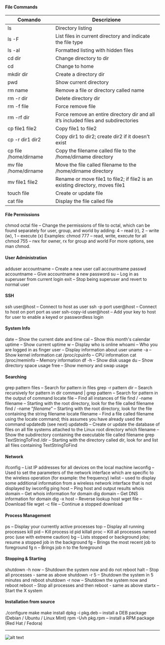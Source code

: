 
#### File Commands
| Comando | Descrizione |
| --- | --- |
|ls | Directory listing |
|ls -F | List files in current directory and indicate the file type |
|ls -al | Formatted listing with hidden files |
|cd dir | Change directory to dir |
|cd | Change to home |
|mkdir dir | Create a directory dir |
|pwd | Show current directory |
|rm name | Remove a file or directory called name |
|rm -r dir | Delete directory dir |
|rm -f file | Force remove file |
|rm -rf dir | Force remove an entire directory dir and all it’s included files and subdirectories  |
|cp file1 file2 | Copy file1 to file2 |
|cp -r dir1 dir2 | Copy dir1 to dir2; create dir2 if it doesn't exist |
|cp file /home/dirname | Copy the filename called file to the /home/dirname directory |
|mv file /home/dirname | Move the file called filename to the /home/dirname directory |
|mv file1 file2 | Rename or move file1 to file2; if file2 is an existing directory, moves file1 |into directory file2 |
|touch file |Create or update file |
|cat file | Display the file called file |


#### File Permissions
chmod octal file – Change the permissions of file to octal, which can be found separately for user, group, and world by adding: 4 – read (r), 2 
– write (w), 1 – execute (x)
Examples:
chmod 777 – read, write, execute for all
chmod 755 – rwx for owner, rx for group and world
For more options, see man chmod.

#### User Administration
adduser accountname – Create a new user call accountname
passwd accountname – Give accountname a new password
su – Log in as superuser from current login
exit – Stop being superuser and revert to normal user

#### SSH
ssh user@host – Connect to host as user
ssh -p port user@host – Connect to host on port port as user
ssh-copy-id user@host – Add your key to host for user to enable a keyed or passwordless login

#### System Info
date – Show the current date and time
cal – Show this month's calendar
uptime – Show current uptime
w – Display who is online
whoami – Who you are logged in as
finger user – Display information about user
uname -a – Show kernel information
cat /proc/cpuinfo – CPU information
cat /proc/meminfo – Memory information
df -h – Show disk usage
du – Show directory space usage
free – Show memory and swap usage

#### Searching
grep pattern files – Search for pattern in files
grep -r pattern dir – Search recursively for pattern in dir
command | grep pattern – Search for pattern in the output of command
locate file – Find all instances of file
find / -name filename – Starting with the root directory, look for the file called filename
find / -name ”*filename*” – Starting with the root directory, look for the file containing the string filename
locate filename – Find a file called filename using the locate command; this assumes you have already used the command updatedb (see 
next)
updatedb – Create or update the database of files on all file systems attached to the Linux root directory
which filename – Show the subdirectory containing the executable file  called filename
grep TextStringToFind /dir – Starting with the directory called dir, look for and list all files containing TextStringToFind

#### Network
ifconfig – List IP addresses for all devices on the local machine
iwconfig – Used to set the parameters of the network interface which are specific to the wireless operation (for example: the frequency)
iwlist – used to display some additional information from a wireless network interface that is not displayed by iwconfig
ping host – Ping host and output results
whois domain – Get whois information for domain
dig domain – Get DNS information for domain
dig -x host – Reverse lookup host
wget file – Download file
wget -c file – Continue a stopped download

#### Process Management
ps – Display your currently active processes
top – Display all running processes
kill pid – Kill process id pid
killall proc – Kill all processes named proc (use with extreme caution)
bg – Lists stopped or background jobs; resume a stopped job in the background
fg – Brings the most recent job to foreground
fg n – Brings job n to the foreground

#### Stopping & Starting
shutdown -h now – Shutdown the system now and do not reboot
halt – Stop all processes - same as above
shutdown -r 5 – Shutdown the system in 5 minutes and reboot
shutdown -r now – Shutdown the system now and reboot
reboot – Stop all processes and then reboot - same as above
startx – Start the X system

#### Installation from source
./configure
make
make install
dpkg -i pkg.deb – install a DEB package (Debian / Ubuntu / Linux Mint)
rpm -Uvh pkg.rpm – install a RPM package (Red Hat / Fedora)

___
![alt text](https://gavazzionline.files.wordpress.com/2014/01/img_6916.jpg?w=300)
